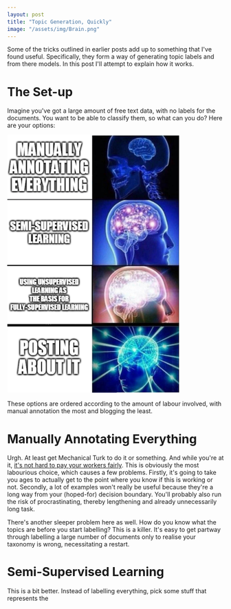 ```yaml
---
layout: post
title: "Topic Generation, Quickly"
image: "/assets/img/Brain.png"
---
```


Some of the tricks outlined in earlier posts add up to something that I've found useful. Specifically, they form a way of generating topic labels and from there models.
In this post I'll attempt to explain how it works.

# The Set-up

Imagine you've got a large amount of free text data, with no labels for the documents. You want to be able to classify them, so what can you do? 
Here are your options:

<img src="/assets/img/Brain.png" width="400" height="600" />

These options are ordered according to the amount of labour involved, with manual annotation the most and blogging the least.

# Manually Annotating Everything 

Urgh. At least get Mechanical Turk to do it or something. And while you're at it, [it's not hard to pay your workers fairly](https://fairwork.stanford.edu/). This is obviously the most labourious choice, which causes a few problems. Firstly, it's going to take you ages to actually get to the point where you know if this is working or not. Secondly, a lot of examples won't really be useful because they're a long way from your (hoped-for) decision boundary. You'll probably also run the risk of procrastinating, thereby lengthening and already unnecessarily long task. 

There's another sleeper problem here as well. How do you know what the topics are before you start labelling? This is a killer. It's easy to get partway through labelling a large number of documents only to realise your taxonomy is wrong, necessitating a restart. 

# Semi-Supervised Learning

This is a bit better. Instead of labelling everything, pick some stuff that represents the 
